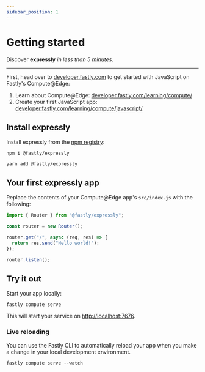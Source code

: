 ```yaml
---
sidebar_position: 1
---
```


# Getting started

Discover **expressly** _in less than 5 minutes_.

---

First, head over to [developer.fastly.com](https://developer.fastly.com) to get started with JavaScript on Fastly's Compute@Edge:

1. Learn about Compute@Edge: [developer.fastly.com/learning/compute/](https://developer.fastly.com/learning/compute/)
2. Create your first JavaScript app: [developer.fastly.com/learning/compute/javascript/](https://developer.fastly.com/learning/compute/javascript/)

## Install expressly

Install expressly from the [npm registry](https://www.npmjs.com/package/@fastly/expressly):

```shell
npm i @fastly/expressly
```

```shell
yarn add @fastly/expressly
```

## Your first expressly app

Replace the contents of your Compute@Edge app's `src/index.js` with the following:

```javascript
import { Router } from "@fastly/expressly";

const router = new Router();

router.get("/", async (req, res) => {
  return res.send("Hello world!");
});

router.listen();
```

## Try it out

Start your app locally:

```shell
fastly compute serve
```

This will start your service on [http://localhost:7676](http://localhost:7676).

### Live reloading

You can use the Fastly CLI to automatically reload your app when you make a change in your local development environment.

```shell
fastly compute serve --watch
```
